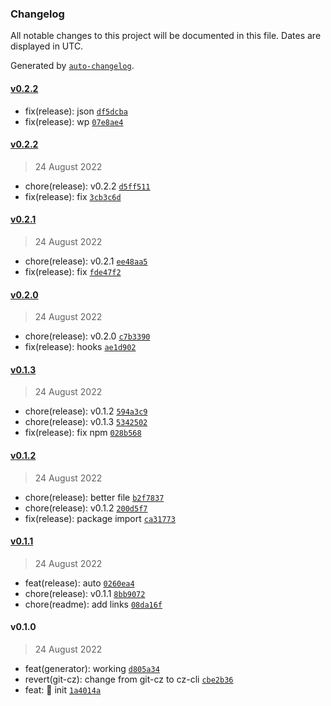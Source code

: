### Changelog

All notable changes to this project will be documented in this file. Dates are displayed in UTC.

Generated by [`auto-changelog`](https://github.com/CookPete/auto-changelog).

#### [v0.2.2](https://github.com/Mikaleb/Jewel-Theme/compare/v0.2.2...v0.2.2)

- fix(release): json [`df5dcba`](https://github.com/Mikaleb/Jewel-Theme/commit/df5dcbad13ea1db5ff29beba77f00cbb3cb825b4)
- fix(release): wp [`07e8ae4`](https://github.com/Mikaleb/Jewel-Theme/commit/07e8ae4e46fa57a12c697a2842c45d238fdaccf8)

#### [v0.2.2](https://github.com/Mikaleb/Jewel-Theme/compare/v0.2.1...v0.2.2)

> 24 August 2022

- chore(release): v0.2.2 [`d5ff511`](https://github.com/Mikaleb/Jewel-Theme/commit/d5ff511d67e576cbe5c7759799ae6a84d506dffc)
- fix(release): fix [`3cb3c6d`](https://github.com/Mikaleb/Jewel-Theme/commit/3cb3c6da07170bcdf882710f4bcd25b52f000dec)

#### [v0.2.1](https://github.com/Mikaleb/Jewel-Theme/compare/v0.2.0...v0.2.1)

> 24 August 2022

- chore(release): v0.2.1 [`ee48aa5`](https://github.com/Mikaleb/Jewel-Theme/commit/ee48aa526c0ec323e92e7738777304f5f7f3b5ea)
- fix(release): fix [`fde47f2`](https://github.com/Mikaleb/Jewel-Theme/commit/fde47f24b00d47faf18e4a984e5118bb9568585b)

#### [v0.2.0](https://github.com/Mikaleb/Jewel-Theme/compare/v0.1.3...v0.2.0)

> 24 August 2022

- chore(release): v0.2.0 [`c7b3390`](https://github.com/Mikaleb/Jewel-Theme/commit/c7b339058e32360bd382cb68794f3895baa3741a)
- fix(release): hooks [`ae1d902`](https://github.com/Mikaleb/Jewel-Theme/commit/ae1d9025b7b3fa0fa93d4432506b4b1cb190f15f)

#### [v0.1.3](https://github.com/Mikaleb/Jewel-Theme/compare/v0.1.2...v0.1.3)

> 24 August 2022

- chore(release): v0.1.2 [`594a3c9`](https://github.com/Mikaleb/Jewel-Theme/commit/594a3c9b4e45d932d45575e3c35f99601cb15d45)
- chore(release): v0.1.3 [`5342502`](https://github.com/Mikaleb/Jewel-Theme/commit/5342502e987f46203b8606292016935eaaf99efd)
- fix(release): fix npm [`028b568`](https://github.com/Mikaleb/Jewel-Theme/commit/028b568955d164e73b6c957532670c180a6279b2)

#### [v0.1.2](https://github.com/Mikaleb/Jewel-Theme/compare/v0.1.1...v0.1.2)

> 24 August 2022

- chore(release): better file [`b2f7837`](https://github.com/Mikaleb/Jewel-Theme/commit/b2f78370be36373ff7789bd8b8e44eea44dece72)
- chore(release): v0.1.2 [`200d5f7`](https://github.com/Mikaleb/Jewel-Theme/commit/200d5f7cc22df7b49bfc8bbd4607d3c4c1c0aba7)
- fix(release): package import [`ca31773`](https://github.com/Mikaleb/Jewel-Theme/commit/ca3177390286abe4ab4240e152979b619a8286b0)

#### [v0.1.1](https://github.com/Mikaleb/Jewel-Theme/compare/v0.1.0...v0.1.1)

> 24 August 2022

- feat(release): auto [`0260ea4`](https://github.com/Mikaleb/Jewel-Theme/commit/0260ea46b1030240279bc02ff8f4e790b4009949)
- chore(release): v0.1.1 [`8bb9072`](https://github.com/Mikaleb/Jewel-Theme/commit/8bb907234142fd8b42cb35ad425c69403b73caba)
- chore(readme): add links [`08da16f`](https://github.com/Mikaleb/Jewel-Theme/commit/08da16fc6af8afd0ed1cbddd646ce0181e0a6f26)

#### v0.1.0

> 24 August 2022

- feat(generator): working [`d805a34`](https://github.com/Mikaleb/Jewel-Theme/commit/d805a340889cf7cc155c7b2ddeb0e5249427bfd6)
- revert(git-cz): change from git-cz to cz-cli [`cbe2b36`](https://github.com/Mikaleb/Jewel-Theme/commit/cbe2b369e2141ae48346dcf25fcbbfb8295188b4)
- feat: 🎸 init [`1a4014a`](https://github.com/Mikaleb/Jewel-Theme/commit/1a4014a7068777f0e9662414c1a1f5438840fc5e)
